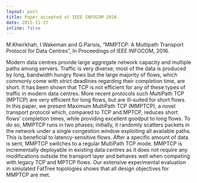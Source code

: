 ```yaml
---
layout: post
title: Paper accepted at IEEE INFOCOM 2016.
date: 2015-11-27
inline: false
---
```


M.Kheirkhah, I.Wakeman and G.Parisis, “MMPTCP: A Multipath Transport Protocol for Data Centres”, In Proceedings of IEEE INFOCOM, 2016.

Modern data centres provide large aggregate network capacity and multiple paths among servers. Traffic is very diverse; most of the data is produced by long, bandwidth hungry flows but the large majority of flows, which commonly come with strict deadlines regarding their completion time, are short. It has been shown that TCP is not efficient for any of these types of traffic in modern data centres. More recent protocols such MultiPath TCP (MPTCP) are very efficient for long flows, but are ill-suited for short flows. In this paper, we present Maximum MultiPath TCP (MMPTCP), a novel transport protocol which, compared to TCP and MPTCP, reduces short flows' completion times, while providing excellent goodput to long flows. To do so, MMPTCP runs in two phases; initially, it randomly scatters packets in the network under a single congestion window exploiting all available paths. This is beneficial to latency-sensitive flows. After a specific amount of data is sent, MMPTCP switches to a regular MultiPath TCP mode. MMPTCP is incrementally deployable in existing data centres as it does not require any modifications outside the transport layer and behaves well when competing with legacy TCP and MPTCP flows. Our extensive experimental evaluation in simulated FatTree topologies shows that all design objectives for MMPTCP are met.
